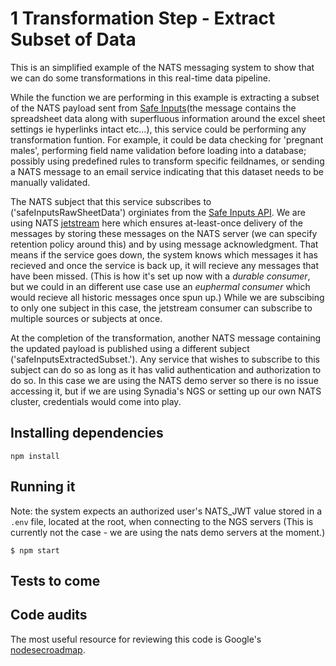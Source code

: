# 1 Transformation Step - Extract Subset of Data

This is an simplified example of the NATS messaging system to show that we can do some transformations in this real-time data pipeline.

While the function we are performing in this example is extracting a subset of the NATS payload sent from [Safe Inputs](https://safeinputs.alpha.canada.ca/)(the message contains the spreadsheet data along with superfluous information around the excel sheet settings ie hyperlinks intact etc...), this service could be performing any transformation funtion. For example, it could be data checking for 'pregnant males', performing field name validation before loading into a database; possibly using predefined rules to transform specific feildnames, or sending a NATS message to an email service indicating that this dataset needs to be manually validated. 

The NATS subject that this service subscribes to ('safeInputsRawSheetData') orginiates from the [Safe Inputs API](https://github.com/PHACDataHub/safe-inputs/tree/main/api).  We are using NATS [jetstream](https://docs.nats.io/nats-concepts/jetstream) here which ensures at-least-once delivery of the messages by storing these messages on the NATS server (we can specify retention policy around this) and by using message acknowledgment.  That means if the service goes down, the system knows which messages it has recieved and once the service is back up, it will recieve any messages that have been missed. (This is how it's set up now with a *durable consumer*, but we could in an different use case use an *euphermal consumer* which would recieve all historic messages once spun up.) While we are subscibing to only one subject in this case, the jetstream consumer can subscribe to multiple sources or subjects at once. 

At the completion of the transformation, another NATS message containing the updated payload is published using a different subject ('safeInputsExtractedSubset.<filename>').  Any service that wishes to subscribe to this subject can do so as long as it has valid authentication and authorization to do so.  In this case we are using the NATS demo server so there is no issue accessing it, but if we are using Synadia's NGS or setting up our own NATS cluster, credentials would come into play. 

## Installing dependencies

```
npm install
```

## Running it
Note: the system expects an authorized user's NATS_JWT value stored in a `.env` file, located at the root, when connecting to the NGS servers (This is currently not the case - we are using the nats demo servers at the moment.)
```
$ npm start 
```

## Tests to come

## Code audits

The most useful resource for reviewing this code is Google's [nodesecroadmap](https://github.com/google/node-sec-roadmap).
